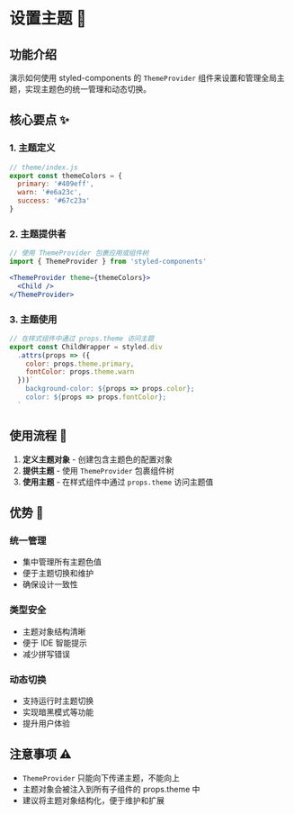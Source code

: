 # 设置主题 🎨

## 功能介绍
演示如何使用 styled-components 的 `ThemeProvider` 组件来设置和管理全局主题，实现主题色的统一管理和动态切换。

## 核心要点 ✨

### 1. 主题定义
```js
// theme/index.js
export const themeColors = {
  primary: '#409eff',
  warn: '#e6a23c',
  success: '#67c23a'
}
```

### 2. 主题提供者
```jsx
// 使用 ThemeProvider 包裹应用或组件树
import { ThemeProvider } from 'styled-components'

<ThemeProvider theme={themeColors}>
  <Child />
</ThemeProvider>
```

### 3. 主题使用
```js
// 在样式组件中通过 props.theme 访问主题
export const ChildWrapper = styled.div
  .attrs(props => ({
    color: props.theme.primary,
    fontColor: props.theme.warn
  }))`
    background-color: ${props => props.color};
    color: ${props => props.fontColor};
  `
```

## 使用流程 🔄

1. **定义主题对象** - 创建包含主题色的配置对象
2. **提供主题** - 使用 `ThemeProvider` 包裹组件树
3. **使用主题** - 在样式组件中通过 `props.theme` 访问主题值

## 优势 🌟

### 统一管理
- 集中管理所有主题色值
- 便于主题切换和维护
- 确保设计一致性

### 类型安全
- 主题对象结构清晰
- 便于 IDE 智能提示
- 减少拼写错误

### 动态切换
- 支持运行时主题切换
- 实现暗黑模式等功能
- 提升用户体验

## 注意事项 ⚠️
- `ThemeProvider` 只能向下传递主题，不能向上
- 主题对象会被注入到所有子组件的 props.theme 中
- 建议将主题对象结构化，便于维护和扩展
